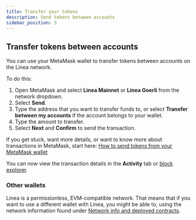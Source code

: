 ```yaml
---
title: Transfer your tokens
description: Send tokens between accounts
sidebar_position: 3
---
```


## Transfer tokens between accounts

You can use your MetaMask wallet to transfer tokens between accounts on the Linea network.

To do this:

1. Open MetaMask and select **Linea Mainnet** or **Linea Goerli** from the network dropdown.
1. Select **Send**.
1. Type the address that you want to transfer funds to, or select **Transfer between my accounts** if the account belongs to your wallet.
1. Type the amount to transfer.
1. Select **Next** and **Confirm** to send the transaction.

If you get stuck, want more details, or want to know more about transactions in MetaMask, start here: [How to send tokens from your MetaMask wallet](https://support.metamask.io/hc/en-us/articles/360015488931-How-to-send-tokens-from-your-MetaMask-wallet)

You can now view the transaction details in the **Activity** tab or [block explorer](https://lineascan.build).

### Other wallets

Linea is a permissionless, EVM-compatible network. That means that if you want to use a different wallet with Linea, you might be able to, using the network information found under [Network info and deployed contracts](./info-contracts.md).